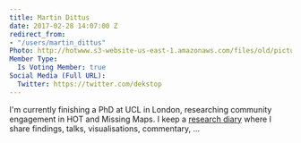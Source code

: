```yaml
---
title: Martin Dittus
date: 2017-02-28 14:07:00 Z
redirect_from:
- "/users/martin_dittus"
Photo: http://hotwww.s3-website-us-east-1.amazonaws.com/files/old/pictures/picture-374-1488815016.jpg
Member Type:
  Is Voting Member: true
Social Media (Full URL):
  Twitter: https://twitter.com/dekstop
---
```


<p>I'm currently finishing a PhD at UCL in London, researching community engagement in HOT and Missing Maps. I keep a <a href="https://www.openstreetmap.org/user/dekstop/diary">research diary</a>&nbsp;where I share findings, talks, visualisations, commentary, ...</p>
